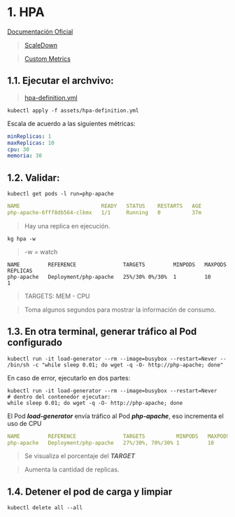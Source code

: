 
# 1. HPA  <!-- omit in TOC -->
[Documentación Oficial](https://kubernetes.io/docs/tasks/run-application/horizontal-pod-autoscale-walkthrough/)

> [ScaleDown](https://kubernetes.io/docs/tasks/run-application/horizontal-pod-autoscale/#configurable-scaling-behavior)

> [Custom Metrics](https://github.com/kubernetes-sigs/custom-metrics-apiserver)

## 1.1. Ejecutar el archvivo:
> [hpa-definition.yml](./assets/hpa-definition.yml)

```vim
kubectl apply -f assets/hpa-definition.yml
```

Escala de acuerdo a las siguientes métricas:
```yaml
minReplicas: 1
maxReplicas: 10
cpu: 30
memoria: 30
```
## 1.2. Validar:
```vim
kubectl get pods -l run=php-apache
```
```yaml
NAME                          READY   STATUS    RESTARTS   AGE
php-apache-6fff8db564-clkmx   1/1     Running   0          37m
```
> Hay una replica en ejecución.

```vim
kg hpa -w
```
> -w = watch
```vim
NAME         REFERENCE               TARGETS         MINPODS   MAXPODS   REPLICAS
php-apache   Deployment/php-apache   25%/30% 0%/30%  1         10        1
```

> TARGETS: MEM - CPU

> Toma algunos segundos para mostrar la información de consumo.

## 1.3. En otra terminal, generar tráfico al Pod configurado
```vim
kubectl run -it load-generator --rm --image=busybox --restart=Never -- /bin/sh -c "while sleep 0.01; do wget -q -O- http://php-apache; done"
```
En caso de error, ejecutarlo en dos partes:

```vim
kubectl run -it load-generator --rm --image=busybox --restart=Never
# dentro del contenedor ejecutar:
while sleep 0.01; do wget -q -O- http://php-apache; done
```

El Pod ***load-generator*** envía tráfico al Pod ***php-apache***, eso incrementa el uso de CPU


```yaml
NAME         REFERENCE               TARGETS          MINPODS   MAXPODS   REPLICAS
php-apache   Deployment/php-apache   27%/30%, 70%/30% 1         10        6
```
> Se visualiza el porcentaje del ***TARGET***

> Aumenta la cantidad de replicas.

## 1.4. Detener el pod de carga y limpiar

```vim
kubectl delete all --all
```
